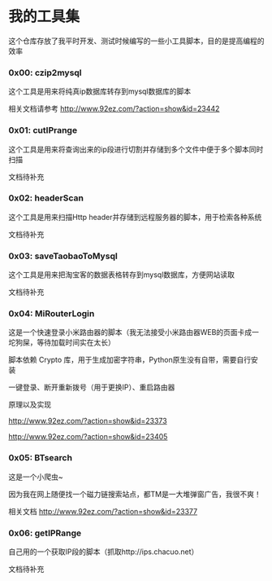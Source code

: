 # 我的工具集
这个仓库存放了我平时开发、测试时候编写的一些小工具脚本，目的是提高编程的效率

### 0x00: czip2mysql
这个工具是用来将纯真ip数据库转存到mysql数据库的脚本

相关文档请参考 http://www.92ez.com/?action=show&id=23442

### 0x01: cutIPrange
这个工具是用来将查询出来的ip段进行切割并存储到多个文件中便于多个脚本同时扫描

文档待补充

### 0x02: headerScan
这个工具是用来扫描Http header并存储到远程服务器的脚本，用于检索各种系统

文档待补充

### 0x03: saveTaobaoToMysql
这个工具是用来把淘宝客的数据表格转存到mysql数据库，方便网站读取

文档待补充

### 0x04: MiRouterLogin
这是一个快速登录小米路由器的脚本（我无法接受小米路由器WEB的页面卡成一坨狗屎，等待加载时间实在太长）

脚本依赖 Crypto 库，用于生成加密字符串，Python原生没有自带，需要自行安装

一键登录、断开重新拨号（用于更换IP）、重启路由器

原理以及实现 

http://www.92ez.com/?action=show&id=23373

http://www.92ez.com/?action=show&id=23405

### 0x05: BTsearch
这是一个小爬虫~

因为我在网上随便找一个磁力链搜索站点，都TM是一大堆弹窗广告，我很不爽！

相关文档 http://www.92ez.com/?action=show&id=23377

### 0x06: getIPRange
自己用的一个获取IP段的脚本（抓取http://ips.chacuo.net）

文档待补充